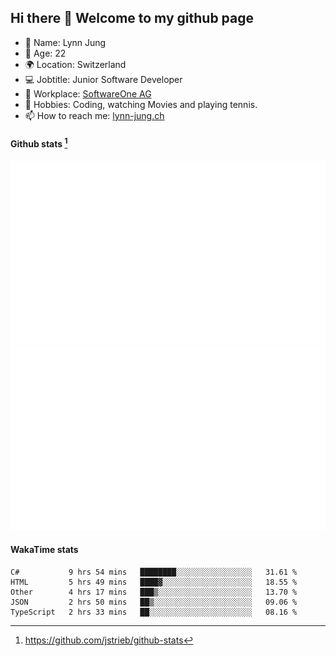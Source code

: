 ## Hi there 👋 Welcome to my github page

- 🧑 Name: Lynn Jung
- 🔞 Age: 22
- 🌍 Location: Switzerland
- 💻 Jobtitle: Junior Software Developer
- 🏢 Workplace: [SoftwareOne AG](https://www.softwareone.com/)
- 🎾 Hobbies: Coding, watching Movies and playing tennis.
- 📫 How to reach me: [lynn-jung.ch](https://lynn-jung.ch/)


#### Github stats [^1]
![](https://github.com/lynn-jung/github-stats/blob/master/generated/overview.svg)  ![](https://github.com/lynn-jung/github-stats/blob/master/generated/languages.svg)


#### WakaTime stats
<!--START_SECTION:waka-->
```text
C#           9 hrs 54 mins   ████████░░░░░░░░░░░░░░░░░   31.61 % 
HTML         5 hrs 49 mins   ████▓░░░░░░░░░░░░░░░░░░░░   18.55 % 
Other        4 hrs 17 mins   ███▒░░░░░░░░░░░░░░░░░░░░░   13.70 % 
JSON         2 hrs 50 mins   ██▒░░░░░░░░░░░░░░░░░░░░░░   09.06 % 
TypeScript   2 hrs 33 mins   ██░░░░░░░░░░░░░░░░░░░░░░░   08.16 % 
```
<!--END_SECTION:waka-->

[^1]: https://github.com/jstrieb/github-stats
